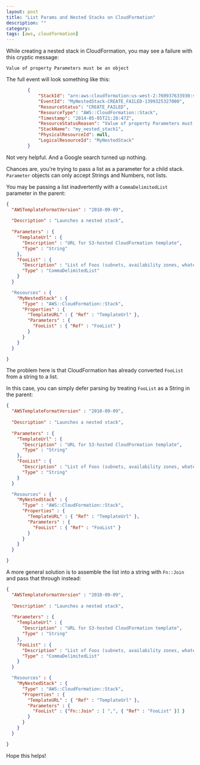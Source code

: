 ```yaml
---
layout: post
title: "List Params and Nested Stacks on CloudFormation"
description: ""
category: 
tags: [aws, cloudformation]
---
```


While creating a nested stack in CloudFormation, you may see a failure with this cryptic message:

`Value of property Parameters must be an object`

The full event will look something like this:

```json
        {
            "StackId": "arn:aws:cloudformation:us-west-2:760937633930:stack/my_nested_stack1/32499563-d49c-21e3-a914-302bfc8340a6", 
            "EventId": "MyNestedStack-CREATE_FAILED-1399325327000", 
            "ResourceStatus": "CREATE_FAILED", 
            "ResourceType": "AWS::CloudFormation::Stack", 
            "Timestamp": "2014-05-05T21:28:47Z", 
            "ResourceStatusReason": "Value of property Parameters must be an object", 
            "StackName": "my_nested_stack1", 
            "PhysicalResourceId": null, 
            "LogicalResourceId": "MyNestedStack"
        }
```

Not very helpful. And a Google search turned up nothing.

Chances are, you're trying to pass a list as a parameter for a child stack. `Parameter` objects can only accept Strings and Numbers, not lists.

You may be passing a list inadvertently with a `CommaDelimitedList` parameter in the parent:

```json
{
  "AWSTemplateFormatVersion" : "2010-09-09",
  
  "Description" : "Launches a nested stack",
  
  "Parameters" : {
    "TemplateUrl" : {
      "Description" : "URL for S3-hosted CloudFormation template",
      "Type" : "String"
    },
    "FooList" : {
      "Description" : "List of Foos (subnets, availability zones, whatever)",
      "Type" : "CommaDelimitedList"
    }
  }

  "Resources" : {
    "MyNestedStack" : {
      "Type" : "AWS::CloudFormation::Stack",
      "Properties" : {
        "TemplateURL" : { "Ref" : "TemplateUrl" },
        "Parameters" : {
          "FooList" : { "Ref" : "FooList" }
        }
      }
    }
  }

}
```

The problem here is that CloudFormation has already converted `FooList` from a string to a list.

In this case, you can simply defer parsing by treating `FooList` as a String in the parent:

```json
{
  "AWSTemplateFormatVersion" : "2010-09-09",
  
  "Description" : "Launches a nested stack",
  
  "Parameters" : {
    "TemplateUrl" : {
      "Description" : "URL for S3-hosted CloudFormation template",
      "Type" : "String"
    },
    "FooList" : {
      "Description" : "List of Foos (subnets, availability zones, whatever)",
      "Type" : "String"
    }
  }

  "Resources" : {
    "MyNestedStack" : {
      "Type" : "AWS::CloudFormation::Stack",
      "Properties" : {
        "TemplateURL" : { "Ref" : "TemplateUrl" },
        "Parameters" : {
          "FooList" : { "Ref" : "FooList" }
        }
      }
    }
  }

}
```

A more general solution is to assemble the list into a string with `Fn::Join` and pass that through instead:

```json
{
  "AWSTemplateFormatVersion" : "2010-09-09",
  
  "Description" : "Launches a nested stack",
  
  "Parameters" : {
    "TemplateUrl" : {
      "Description" : "URL for S3-hosted CloudFormation template",
      "Type" : "String"
    },
    "FooList" : {
      "Description" : "List of Foos (subnets, availability zones, whatever)",
      "Type" : "CommaDelimitedList"
    }
  }

  "Resources" : {
    "MyNestedStack" : {
      "Type" : "AWS::CloudFormation::Stack",
      "Properties" : {
        "TemplateURL" : { "Ref" : "TemplateUrl" },
        "Parameters" : {
          "FooList" : {"Fn::Join" : [ ",", { "Ref" : "FooList" }] }
        }
      }
    }
  }

}
```

Hope this helps!